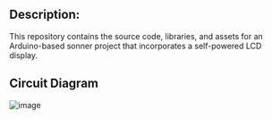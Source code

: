 ## Description:
This repository contains the source code, libraries, and assets for an Arduino-based sonner project that incorporates a self-powered LCD display.

## Circuit Diagram
![image](https://github.com/user-attachments/assets/e6c0536e-c09c-4247-8753-e8a2406e17d0)


